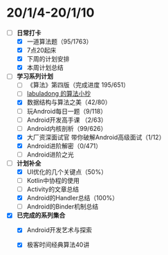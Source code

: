 # 20/1/4-20/1/10

* [ ] **日常打卡**
  * [x] 一道算法题（95/1763）
  * [x] 7点20起床
  * [x] 下周的计划安排
  * [x] 本周计划总结
* [ ] **学习系列计划**
  * [ ] 《算法》第四版（完成进度 195/651）
  * [ ] [labuladong 的算法小抄](https://labuladong.gitbook.io/algo/)
  * [x] 数据结构与算法之美（42/80）
  * [ ] 玩Android每日一题（9/118）
  * [ ] Android开发高手课 （2/63）
  * [ ] Android内核剖析（99/626）
  * [x] 大厂资深面试官 带你破解Android高级面试（1/12）
  * [x] Android进阶解密（0/471）
  * [ ] Android进阶之光
* [ ] **计划补全**
  * [x] UI优化的几个关键点（50%）
  * [ ] Kotlin中协程的使用
  * [ ] Activity的文章总结
  * [x] Android的Handler总结（100%）
  * [ ] Android的Binder机制总结
* [x] **已完成的系列集合**
  * [x] Android开发艺术与探索
  * [x] 极客时间经典算法40讲

